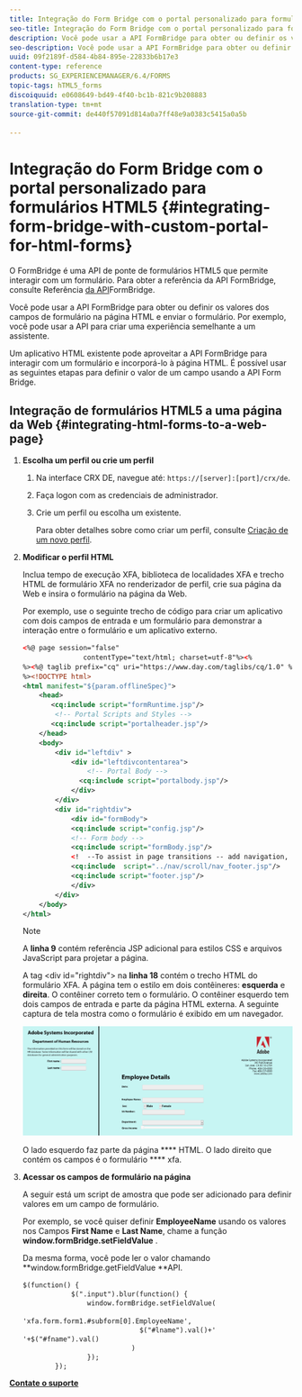 ```yaml
---
title: Integração do Form Bridge com o portal personalizado para formulários HTML5
seo-title: Integração do Form Bridge com o portal personalizado para formulários HTML5
description: Você pode usar a API FormBridge para obter ou definir os valores dos campos de formulário na página HTML e enviar o formulário.
seo-description: Você pode usar a API FormBridge para obter ou definir os valores dos campos de formulário na página HTML e enviar o formulário.
uuid: 09f2189f-d584-4b84-895e-22833b6b17e3
content-type: reference
products: SG_EXPERIENCEMANAGER/6.4/FORMS
topic-tags: hTML5_forms
discoiquuid: e0608649-bd49-4f40-bc1b-821c9b208883
translation-type: tm+mt
source-git-commit: de440f57091d814a0a7ff48e9a0383c5415a0a5b

---
```



# Integração do Form Bridge com o portal personalizado para formulários HTML5 {#integrating-form-bridge-with-custom-portal-for-html-forms}

O FormBridge é uma API de ponte de formulários HTML5 que permite interagir com um formulário. Para obter a referência da API FormBridge, consulte Referência [da API](/help/forms/using/form-bridge-apis.md)FormBridge.

Você pode usar a API FormBridge para obter ou definir os valores dos campos de formulário na página HTML e enviar o formulário. Por exemplo, você pode usar a API para criar uma experiência semelhante a um assistente.

Um aplicativo HTML existente pode aproveitar a API FormBridge para interagir com um formulário e incorporá-lo à página HTML. É possível usar as seguintes etapas para definir o valor de um campo usando a API Form Bridge.

## Integração de formulários HTML5 a uma página da Web {#integrating-html-forms-to-a-web-page}

1. **Escolha um perfil ou crie um perfil**

   1. Na interface CRX DE, navegue até: `https://[server]:[port]/crx/de`.
   1. Faça logon com as credenciais de administrador.
   1. Crie um perfil ou escolha um existente.

      Para obter detalhes sobre como criar um perfil, consulte [Criação de um novo perfil](/help/forms/using/custom-profile.md).

1. **Modificar o perfil HTML**

   Inclua tempo de execução XFA, biblioteca de localidades XFA e trecho HTML de formulário XFA no renderizador de perfil, crie sua página da Web e insira o formulário na página da Web.

   Por exemplo, use o seguinte trecho de código para criar um aplicativo com dois campos de entrada e um formulário para demonstrar a interação entre o formulário e um aplicativo externo.

   ```xml
   <%@ page session="false"
                  contentType="text/html; charset=utf-8"%><%
   %><%@ taglib prefix="cq" uri="https://www.day.com/taglibs/cq/1.0" %><%
   %><!DOCTYPE html>
   <html manifest="${param.offlineSpec}">
       <head>
          <cq:include script="formRuntime.jsp"/>
           <!-- Portal Scripts and Styles -->
          <cq:include script="portalheader.jsp"/> 
       </head>
       <body>
           <div id="leftdiv" >
               <div id="leftdivcontentarea">   
                   <!-- Portal Body -->
                 <cq:include script="portalbody.jsp"/>  
               </div>
           </div>
           <div id="rightdiv">
               <div id="formBody">
               <cq:include script="config.jsp"/>
               <!-- Form body -->
               <cq:include script="formBody.jsp"/>
               <!  --To assist in page transitions -- add navigation, based on scrolling -->
               <cq:include  script="../nav/scroll/nav_footer.jsp"/>
               <cq:include script="footer.jsp"/>
               </div>    
           </div>
       </body>
   </html>
   ```

   >[!NOTE]
   >
   >A **linha 9** contém referência JSP adicional para estilos CSS e arquivos JavaScript para projetar a página.
   >
   >A tag &lt;div id=&quot;rightdiv&quot;> na **linha 18** contém o trecho HTML do formulário XFA.
   A página tem o estilo em dois contêineres: **esquerda** e **direita**. O contêiner correto tem o formulário. O contêiner esquerdo tem dois campos de entrada e parte da página HTML externa.
   A seguinte captura de tela mostra como o formulário é exibido em um navegador.

   ![portal](assets/portal.jpg)

   O lado esquerdo faz parte da página **** HTML. O lado direito que contém os campos é o formulário **** xfa.

1. **Acessar os campos de formulário na página**

   A seguir está um script de amostra que pode ser adicionado para definir valores em um campo de formulário.

   Por exemplo, se você quiser definir **EmployeeName** usando os valores nos Campos **First Name** e **Last Name**, chame a função **window.formBridge.setFieldValue** .

   Da mesma forma, você pode ler o valor chamando **window.formBridge.getFieldValue **API.

   ```
   $(function() {
               $(".input").blur(function() {
                   window.formBridge.setFieldValue(
                               'xfa.form.form1.#subform[0].EmployeeName',
                                $("#lname").val()+' '+$("#fname").val()
                              )
                   });
           });
   ```

**[Contate o suporte](https://www.adobe.com/account/sign-in.supportportal.html)**
